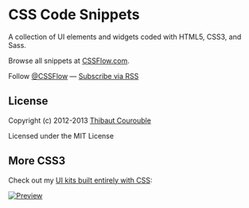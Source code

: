 # CSS Code Snippets

A collection of UI elements and widgets coded with HTML5, CSS3, and Sass.

Browse all snippets at [CSSFlow.com](http://www.cssflow.com).

Follow [@CSSFlow](https://twitter.com/CSSFlow) — [Subscribe via RSS](http://feeds.feedburner.com/WebInterfaceLab)

## License

Copyright (c) 2012-2013 [Thibaut Courouble](http://thibaut.me)

Licensed under the MIT License

## More CSS3

Check out my [UI kits built entirely with CSS](http://www.cssflow.com/ui-kits):

[![Preview](http://cdn.cssflow.com/kits/all_kits_preview_850.png)](http://www.cssflow.com/ui-kits)
